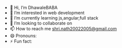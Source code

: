 - 👋 Hi, I’m DhawaleBABA
- 👀 I’m interested in web development 
- 🌱 I’m currently learning js,angular,full stack
- 💞️ I’m looking to collaborate on 
- 📫 How to reach me shri.nath20022005@gmail.com
- 😄 Pronouns:
- ⚡ Fun fact: 

<!---
DhawaleBABA/DhawaleBABA is a ✨ special ✨ repository because its `README.md` (this file) appears on your GitHub profile.
You can click the Preview link to take a look at your changes.
--->
